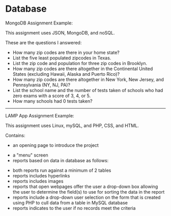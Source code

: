 # Database

MongoDB Assignment Example:

This assignment uses JSON, MongoDB, and noSQL.

These are the questions I answered:
- How many zip codes are there in your home state?
- List the five least populated zipcodes in Texas.
- List the zip code and population for three zip codes in Brooklyn.
- How many zip codes are there altogether in the Continental United States (excluding Hawaii, Alaska and Puerto Rico)?
- How many zip codes are there altogether in New York, New Jersey, and Pennsylvania (NY, NJ, PA)?
- List the school name and the number of tests taken of schools who had zero exams with a score of 3, 4, or 5. 
- How many schools had 0 tests taken?


-----------------


LAMP App Assignment Example:

This assignment uses Linux, mySQL, and PHP, CSS, and HTML. 

Contains:
+ an opening page to introduce the project
 - a "menu" screen
 - reports based on data in database as follows:
  * both reports run against a minimum of 2 tables
  * reports includes hyperlinks
  * reports includes images
  * reports that open webpages offer the user a drop-down box allowing the user to determine the field(s) to use for sorting 
  the data in the report
  * reports include a drop-down user selection on the form that is created using PHP to cull data from a table in MySQL database
  * reports indicates to the user if no records meet the criteria 